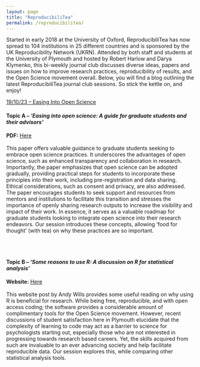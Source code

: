 ```yaml
---
layout: page
title: "ReproducibiliTea"
permalink: /reproducibilitea/
---
```


Started in early 2018 at the University of Oxford, ReproducibiliTea has now spread to 104 institutions in 25 different countries and is sponsored by the UK Reproducibility Network (UKRN). Attended by both staff and students at the University of Plymouth and hosted by Robert Harlow and Darya Klymenko, this bi-weekly journal club discusses diverse ideas, papers and issues on how to improve research practices, reproducibility of results, and the Open Science movement overall.
Below, you will find a blog outlining the latest ReproducibiliTea journal club sessions. So stick the kettle on, and enjoy!

<p>
  <a class="btn btn-secondary" data-toggle="collapse" href="#session1" role="button" aria-expanded="false" aria-controls="session1">
    19/10/23 – Easing Into Open Science
  </a>
</p>
<div class="collapse" id="session1">
  <div class="card card-body">

  <h4>Topic A – <em>‘Easing into open science: A guide for graduate students and their advisors’</em></h4>
  <strong>PDF:</strong> <a href="[#](https://online.ucpress.edu/collabra/article/7/1/18684/115927/Easing-Into-Open-Science-A-Guide-for-Graduate)">Here</a><br><br>
  This paper offers valuable guidance to graduate students seeking to embrace open science practices. It underscores the advantages of open science, such as enhanced transparency and collaboration in research. Importantly, the paper emphasizes that open science can be adopted gradually, providing practical steps for students to incorporate these principles into their work, including pre-registration and data sharing. Ethical considerations, such as consent and privacy, are also addressed. The paper encourages students to seek support and resources from mentors and institutions to facilitate this transition and stresses the importance of openly sharing research outputs to increase the visibility and impact of their work. In essence, it serves as a valuable roadmap for graduate students looking to integrate open science into their research endeavors. Our session introduces these concepts, allowing ‘food for thought’ (with tea) on why these practices are so important.

<br><br>

  <h4>Topic B – <em>‘Some reasons to use R: A discussion on R for statistical analysis’</em></h4>
  <strong>Website:</strong> <a href="[#](https://www.andywills.info/rminr/why-r-student.html)">Here</a><br><br>
  This website post by Andy Wills provides some useful reading on why using R is beneficial for research. While being free, reproducible, and with open access coding; the software provides a considerable amount of complimentary tools for the Open Science movement. However, recent discussions of student satisfaction here in Plymouth elucidate that the complexity of learning to code may act as a barrier to science for psychologists starting out, especially those who are not interested in progressing towards research based careers. Yet, the skills acquired from such are invaluable to an ever advancing society and help facilitate reproducible data. Our session explores this, while comparing other statistical analysis tools.

</div>
</div>
